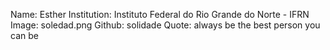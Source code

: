 Name: Esther
Institution: Instituto Federal do Rio Grande do Norte - IFRN
Image: soledad.png
Github: solidade
Quote: always be the best person you can be
